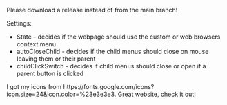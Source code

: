 Please download a release instead of from the main branch!

Settings:
<ul>
  <li> State - decides if the webpage should use the custom or web browsers context menu</li>
  <li> autoCloseChild - decides if the child menus should close on mouse leaving them or their parent</li>
  <li> childClickSwitch - decides if child menus should close or open if a parent button is clicked</li>
</ul>
I got my icons from https://fonts.google.com/icons?icon.size=24&icon.color=%23e3e3e3. Great website, check it out!
